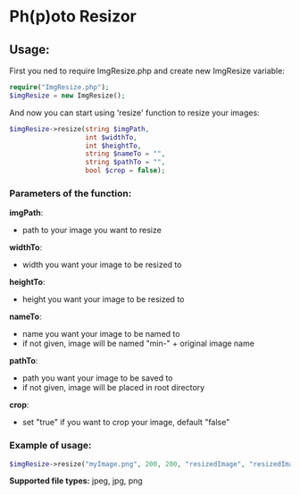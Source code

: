 # Ph(p)oto Resizor

## Usage:
First you ned to require ImgResize.php and create new ImgResize variable:
```php
require("ImgResize.php");
$imgResize = new ImgResize();
```
And now you can start using 'resize' function to resize your images:
```php
$imgResize->resize(string $imgPath,
                   int $widthTo,
                   int $heightTo,
                   string $nameTo = "",
                   string $pathTo = "",
                   bool $crop = false);
```
### **Parameters of the function:**

**imgPath**:
- path to your image you want to resize

**widthTo**:
- width you want your image to be resized to

**heightTo**:
- height you want your image to be resized to

**nameTo**: 
- name you want your image to be named to
- if not given, image will be named "min-" + original image name

**pathTo**:
- path you want your image to be saved to
- if not given, image will be placed in root directory

**crop**:
- set "true" if you want to crop your image, default "false"

### Example of usage:
```php
$imgResize->resize("myImage.png", 200, 200, "resizedImage", "resizedImages");
```

**Supported file types:** jpeg, jpg, png
